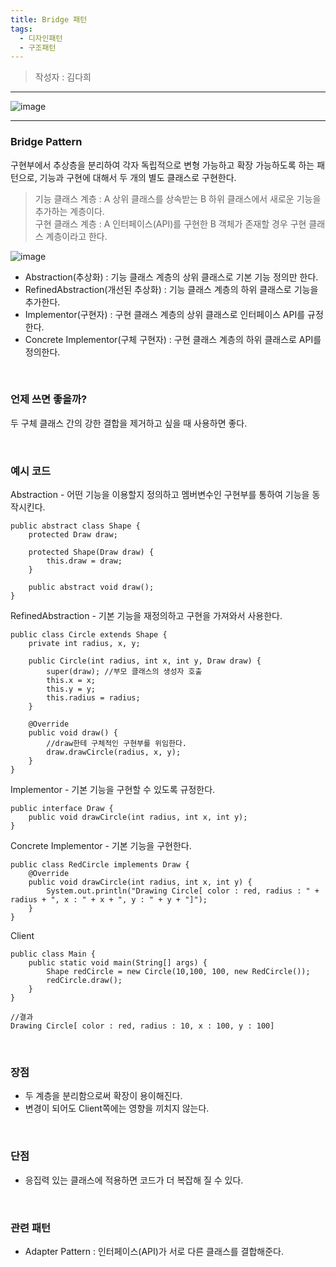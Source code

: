 ```yaml
---
title: Bridge 패턴
tags:
  - 디자인패턴
  - 구조패턴
---
```


> 작성자 : 김다희

<!--more-->

---

![image](https://user-images.githubusercontent.com/81504103/129560711-57469997-797d-4d0c-bf45-7861f9b04885.png)

---

### Bridge Pattern

구현부에서 추상층을 분리하여 각자 독립적으로 변형 가능하고 확장 가능하도록 하는 패턴으로, 기능과 구현에 대해서 두 개의 별도 클래스로 구현한다.

> 기능 클래스 계층 : A 상위 클래스를 상속받는 B 하위 클래스에서 새로운 기능을 추가하는 계층이다.  
> 구현 클래스 계층 : A 인터페이스(API)를 구현한 B 객체가 존재할 경우 구현 클래스 계층이라고 한다.

![image](https://user-images.githubusercontent.com/81504103/129560777-065869fe-8af5-40b7-a040-ab51e0da728a.png)

-   Abstraction(추상화) : 기능 클래스 계층의 상위 클래스로 기본 기능 정의만 한다.
-   RefinedAbstraction(개선된 추상화) : 기능 클래스 계층의 하위 클래스로 기능을 추가한다.
-   Implementor(구현자) : 구현 클래스 계층의 상위 클래스로 인터페이스 API를 규정한다.
-   Concrete Implementor(구체 구현자) : 구현 클래스 계층의 하위 클래스로 API를 정의한다. 

<br>

### 언제 쓰면 좋을까?

두 구체 클래스 간의 강한 결합을 제거하고 싶을 때 사용하면 좋다.

<br>

### 예시 코드

Abstraction - 어떤 기능을 이용할지 정의하고 멤버변수인 구현부를 통하여 기능을 동작시킨다.

```
public abstract class Shape {
    protected Draw draw;

    protected Shape(Draw draw) {
        this.draw = draw;
    }

    public abstract void draw();
}
```

RefinedAbstraction - 기본 기능을 재정의하고 구현을 가져와서 사용한다.

```
public class Circle extends Shape {
    private int radius, x, y;

    public Circle(int radius, int x, int y, Draw draw) {
        super(draw); //부모 클래스의 생성자 호출
        this.x = x;
        this.y = y;
        this.radius = radius;
    }

    @Override
    public void draw() {
    	//draw한테 구체적인 구현부를 위임한다.
        draw.drawCircle(radius, x, y);
    }
}
```

Implementor - 기본 기능을 구현할 수 있도록 규정한다.

```
public interface Draw {
    public void drawCircle(int radius, int x, int y);
}
```

Concrete Implementor - 기본 기능을 구현한다.

```
public class RedCircle implements Draw {
    @Override
    public void drawCircle(int radius, int x, int y) {
        System.out.println("Drawing Circle[ color : red, radius : " + radius + ", x : " + x + ", y : " + y + "]");
    }
}
```

Client

```
public class Main {
    public static void main(String[] args) {
        Shape redCircle = new Circle(10,100, 100, new RedCircle());
        redCircle.draw();
    }
}

//결과
Drawing Circle[ color : red, radius : 10, x : 100, y : 100]
```

<br>

### 장점

-   두 계층을 분리함으로써 확장이 용이해진다.
-   변경이 되어도 Client쪽에는 영향을 끼치지 않는다.

<br>

### 단점

-   응집력 있는 클래스에 적용하면 코드가 더 복잡해 질 수 있다.

<br>

### 관련 패턴

-   Adapter Pattern : 인터페이스(API)가 서로 다른 클래스를 결합해준다.